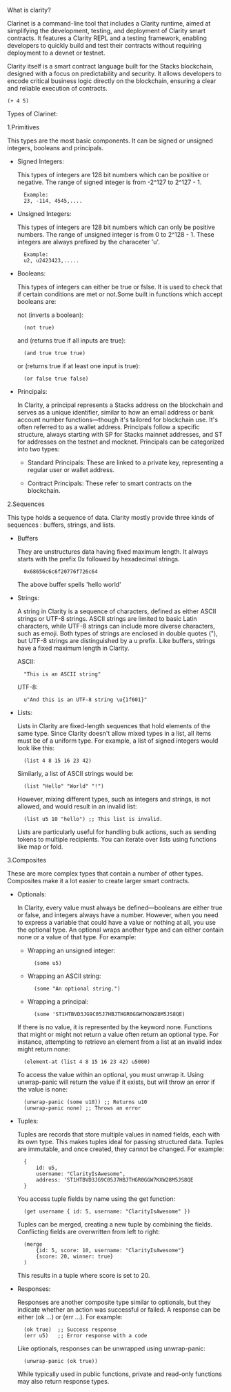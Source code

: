 What is clarity?

Clarinet is a command-line tool that includes a Clarity runtime, aimed at simplifying the development, testing, and deployment of Clarity smart contracts. It features a Clarity REPL and a testing framework, enabling developers to quickly build and test their contracts without requiring deployment to a devnet or testnet.


Clarity itself is a smart contract language built for the Stacks blockchain, designed with a focus on predictability and security. It allows developers to encode critical business logic directly on the blockchain, ensuring a clear and reliable execution of contracts.


    (+ 4 5)

Types of Clarinet:

1.Primitives 

This types are the most basic components. It can be signed or unsigned integers, booleans and principals.
    
* Signed Integers:

    This types of integers are 128 bit numbers which can be positive or negative. The range of signed 
    integer is from -2^127 to 2^127 - 1. 

        Example:
        23, -114, 4545,....

* Unsigned Integers:

    This types of integers are 128 bit numbers which can only be positive numbers. The range of unsigned 
    integer is from 0 to 2^128 - 1. These integers are always prefixed by the characeter 'u'.

        Example:
        u2, u2423423,.....

* Booleans:

    This types of integers can either be true or fslse. It is used to check that if certain conditions are met or not.Some built in functions which accept booleans are:

    not (inverts a boolean):

        (not true)

    and (returns true if all inputs are true):

        (and true true true)

    or (returns true if at least one input is true):

        (or false true false)

* Principals:

    In Clarity, a principal represents a Stacks address on the blockchain and serves as a unique identifier, similar to how an email address or bank account number functions—though it's tailored for blockchain use. It's often referred to as a wallet address. Principals follow a specific structure, always starting with SP for Stacks mainnet addresses, and ST for addresses on the testnet and mocknet. Principals can be categorized into two types:

    * Standard Principals: These are linked to a private key, representing a regular user or wallet address.

    * Contract Principals: These refer to smart contracts on the blockchain.

2.Sequences 

This type holds a sequence of data. Clarity mostly provide three kinds of sequences : buffers, strings, and lists.

* Buffers

    They are unstructures data having fixed maximum length. It always starts with the prefix 0x followed by hexadecimal strings. 

        0x68656c6c6f20776f726c64
    The above buffer spells 'hello world'

* Strings:

    A string in Clarity is a sequence of characters, defined as either ASCII strings or UTF-8 strings. ASCII strings are limited to basic Latin characters, while UTF-8 strings can include more diverse characters, such as emoji. Both types of strings are enclosed in double quotes ("), but UTF-8 strings are distinguished by a u prefix. Like buffers, strings have a fixed maximum length in Clarity.

    ASCII:

        "This is an ASCII string"

    UTF-8:

        u"And this is an UTF-8 string \u{1f601}"

* Lists:

    Lists in Clarity are fixed-length sequences that hold elements of the same type. Since Clarity doesn't allow mixed types in a list, all items must be of a uniform type. For example, a list of signed integers would look like this:

        (list 4 8 15 16 23 42)
    Similarly, a list of ASCII strings would be:

        (list "Hello" "World" "!")
    However, mixing different types, such as integers and strings, is not allowed, and would result in an invalid list:

        (list u5 10 "hello") ;; This list is invalid.

    Lists are particularly useful for handling bulk actions, such as sending tokens to multiple recipients. You can iterate over lists using functions like map or fold.

3.Composites 

These are more complex types that contain a number of other types. Composites make it a lot easier to create larger smart contracts.

* Optionals:

    In Clarity, every value must always be defined—booleans are either true or false, and integers always have a number. However, when you need to express a variable that could have a value or nothing at all, you use the optional type. An optional wraps another type and can either contain none or a value of that type. For example:

    * Wrapping an unsigned integer:

            (some u5)

    * Wrapping an ASCII string:

            (some "An optional string.")
    
    * Wrapping a principal:

            (some 'ST1HTBVD3JG9C05J7HBJTHGR0GGW7KXW28M5JS8QE)

    If there is no value, it is represented by the keyword none. Functions that might or might not return a value often return an optional type. For instance, attempting to retrieve an element from a list at an invalid index might return none:

        (element-at (list 4 8 15 16 23 42) u5000)
        
    To access the value within an optional, you must unwrap it. Using unwrap-panic will return the value if it exists, but will throw an error if the value is none:

        (unwrap-panic (some u10)) ;; Returns u10
        (unwrap-panic none) ;; Throws an error

* Tuples:

    Tuples are records that store multiple values in named fields, each with its own type. This makes tuples ideal for passing structured data. Tuples are immutable, and once created, they cannot be changed. For example:

        {
            id: u5, 
            username: "ClarityIsAwesome", 
            address: 'ST1HTBVD3JG9C05J7HBJTHGR0GGW7KXW28M5JS8QE
        }

    You access tuple fields by name using the get function:

        (get username { id: 5, username: "ClarityIsAwesome" })

    Tuples can be merged, creating a new tuple by combining the fields. Conflicting fields are overwritten from left to right:

        (merge
            {id: 5, score: 10, username: "ClarityIsAwesome"}
            {score: 20, winner: true}
        )

    This results in a tuple where score is set to 20.

* Responses:

    Responses are another composite type similar to optionals, but they indicate whether an action was successful or failed. A response can be either (ok ...) or (err ...). For example:

        (ok true)  ;; Success response
        (err u5)   ;; Error response with a code

    Like optionals, responses can be unwrapped using unwrap-panic:

        (unwrap-panic (ok true))

    While typically used in public functions, private and read-only functions may also return response types.